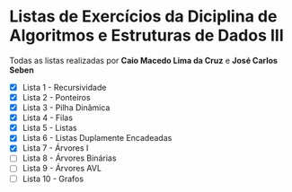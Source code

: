 # Listas de Exercícios da Diciplina de Algoritmos e Estruturas de Dados III

Todas as listas realizadas por **Caio Macedo Lima da Cruz** e **José Carlos Seben** 


- [X] Lista 1 - Recursividade 
- [X] Lista 2 - Ponteiros
- [X] Lista 3 - Pilha Dinâmica
- [X] Lista 4 - Filas
- [X] Lista 5 - Listas
- [X] Lista 6 - Listas Duplamente Encadeadas
- [X] Lista 7 - Árvores I
- [ ] Lista 8 - Árvores Binárias
- [ ] Lista 9 - Árvores AVL
- [ ] Lista 10 - Grafos

